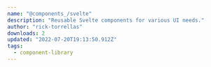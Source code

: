 ```yaml
---
name: "@components_/svelte"
description: "Reusable Svelte components for various UI needs."
author: "rick-torrellas"
downloads: 2
updated: "2022-07-20T19:13:50.912Z"
tags: 
  - component-library
---
```

